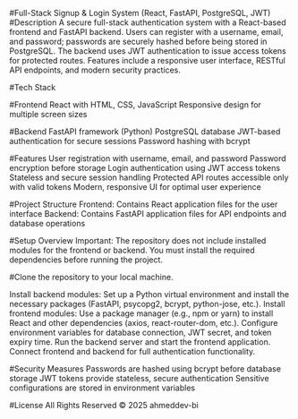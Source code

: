 #Full-Stack Signup & Login System (React, FastAPI, PostgreSQL, JWT)
#Description
A secure full-stack authentication system with a React-based frontend and FastAPI backend. Users can register with a username, email, and password; passwords are securely hashed before being stored in PostgreSQL. The backend uses JWT authentication to issue access tokens for protected routes. Features include a responsive user interface, RESTful API endpoints, and modern security practices.

#Tech Stack

#Frontend
React with HTML, CSS, JavaScript
Responsive design for multiple screen sizes

#Backend
FastAPI framework (Python)
PostgreSQL database
JWT-based authentication for secure sessions
Password hashing with bcrypt

#Features
User registration with username, email, and password
Password encryption before storage
Login authentication using JWT access tokens
Stateless and secure session handling
Protected API routes accessible only with valid tokens
Modern, responsive UI for optimal user experience

#Project Structure
Frontend: Contains React application files for the user interface
Backend: Contains FastAPI application files for API endpoints and database operations

#Setup Overview
Important: The repository does not include installed modules for the frontend or backend. You must install the required dependencies before running the project.

#Clone the repository to your local machine.

Install backend modules: Set up a Python virtual environment and install the necessary packages (FastAPI, psycopg2, bcrypt, python-jose, etc.).
Install frontend modules: Use a package manager (e.g., npm or yarn) to install React and other dependencies (axios, react-router-dom, etc.).
Configure environment variables for database connection, JWT secret, and token expiry time.
Run the backend server and start the frontend application.
Connect frontend and backend for full authentication functionality.

#Security Measures
Passwords are hashed using bcrypt before database storage
JWT tokens provide stateless, secure authentication
Sensitive configurations are stored in environment variables

#License
All Rights Reserved
© 2025 ahmeddev-bi
